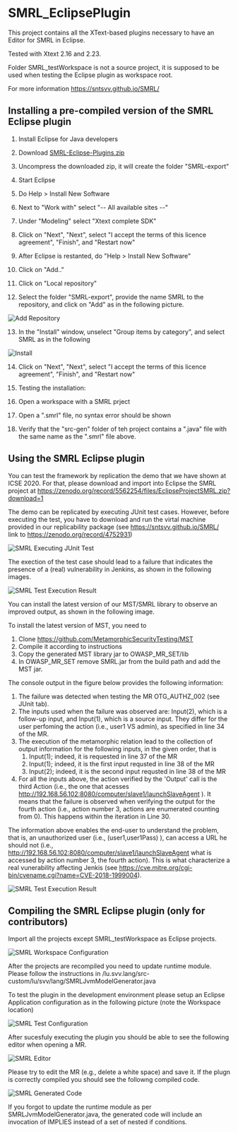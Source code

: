# SMRL_EclipsePlugin

This project contains all the XText-based plugins necessary to have an Editor for SMRL in Eclipse.

Tested with Xtext 2.16 and 2.23.

Folder SMRL_testWorkspace is not a source project, it is supposed to be used when testing the Eclipse plugin as workspace root.


For more information https://sntsvv.github.io/SMRL/


## Installing a pre-compiled version of the SMRL Eclipse plugin

1. Install Eclipse for Java developers

2. Download [SMRL-Eclipse-Plugins.zip](https://zenodo.org/record/5562254/files/SMRL-Eclipse-Plugins.zip?download=1)

3. Uncompress the downloaded zip, it will create the folder "SMRL-export"

4. Start Eclipse

5. Do Help > Install New Software

6. Next to "Work with" select "-- All available sites --"

7. Under "Modeling" select "Xtext complete SDK"

8. Click on "Next",  "Next", select "I accept the terms of this licence agreement", "Finish", and "Restart now"

9. After Eclipse is restanted, do "Help > Install New Software"

10. Click on "Add.."

11. Click on "Local repository"

12. Select the folder "SMRL-export", provide the name SMRL to the repository, and click on "Add" as in the following picture.

![Add Repository](/Documentation/images/AddRepository.png)

13. In the "Install" window, unselect "Group items by category", and select SMRL as in the following

![Install](/Documentation/images/Install2.png)

14. Click on "Next",  "Next", select "I accept the terms of this licence agreement", "Finish", and "Restart now"

15. Testing the installation:
16. Open a workspace with a SMRL prject
17. Open a ".smrl" file, no syntax error should be shown
18. Verify that the "src-gen" folder of teh project contains a ".java" file with the same name as the ".smrl" file above.

## Using the SMRL Eclipse plugin

You can test the framework by replication the demo that we have shown at ICSE 2020. For that, please download and import into Eclipse the SMRL project at https://zenodo.org/record/5562254/files/EclipseProjectSMRL.zip?download=1

The demo can be replicated by executing JUnit test cases. However, before executing the test, you have to download and run the virtal machine provided in our replicability package (see https://sntsvv.github.io/SMRL/ link to https://zenodo.org/record/4752931)

![SMRL Executing JUnit Test](/Documentation/images/SMRL_Test.png)

The exection of the test case should lead to a failure that indicates the presence of a (real) vulnerability in Jenkins, as shown in the following images.

![SMRL Test Execution Result](/Documentation/images/SMRL_TestExecution.png)

You can install the latest version of our MST/SMRL library to observe an improved output, as shown in the following image.

To install the latest version of MST, you need to 
1. Clone https://github.com/MetamorphicSecurityTesting/MST
2. Compile it according to instructions
3. Copy the generated MST library jar to OWASP_MR_SET/lib
4. In OWASP_MR_SET remove SMRL.jar from the build path and add the MST jar.

The console output in the figure below provides the following information:
1. The failure was detected when testing the MR OTG_AUTHZ_002 (see JUnit tab).
1. The inputs used when the failure was observed are: Input(2), which is a follow-up input, and Input(1), which is a source input. They differ for the user perfoming the action (i.e., user1 VS admin), as specified in line 34 of the MR.
1. The execution of the metamorphic relation lead to the collection of output information for the following inputs, in the given order, that is
    1. Input(1); indeed, it is requested in line 37 of the MR
    1. Input(1); indeed, it is the first input requsted in line 38 of the MR
    1. Input(2); indeed, it is the second input requsted in line 38 of the MR    
1. For all the inputs above, the action verified by the 'Output' call is the third Action (i.e., the one that acesses http://192.168.56.102:8080/computer/slave1/launchSlaveAgent ). It means that the failure is observed when verifying the output for the fourth action (i.e., action number 3, actions are enumerated counting from 0). This happens within the iteration in Line 30. 

The information above enables the end-user to understand the problem, that is, an unauthorized user (i.e., (user1,user1Pass) ), can access a URL he should not (i.e., http://192.168.56.102:8080/computer/slave1/launchSlaveAgent what is accessed by action number 3, the fourth action). This is what characterize a real vunerability affecting Jenkis (see https://cve.mitre.org/cgi-bin/cvename.cgi?name=CVE-2018-1999004).

![SMRL Test Execution Result](/Documentation/images/SMRL_TestExecution_Improved.png)


## Compiling the SMRL Eclipse plugin (only for contributors)

Import all the projects except SMRL_testWorkspace as Eclipse projects.

![SMRL Workspace Configuration](/Documentation/images/SMRL_WorkspaceSetup.png)


After the projects are recompiled you need to update runtime module. Please follow the instructions in /lu.svv.lang/src-custom/lu/svv/lang/SMRLJvmModelGenerator.java

To test the plugin in the development environment please setup an Eclipse Application configuration as in the following picture (note the Workspace location)

![SMRL Test Configuration](/Documentation/images/SMRL_EclipsePlugin_TestConfiguration.png)

After sucesfuly executing the plugin you should be able to see the following editor when opening a MR.

![SMRL Editor](/Documentation/images/SMRL_Editor.png)

Please try to edit the MR (e.g., delete a white space) and save it. If the plugn is correctly compiled you should see the followng compiled code. 

![SMRL Generated Code](/Documentation/images/SMRL_GeneratedCode.png)

If you forgot to update the runtime module as per SMRLJvmModelGenerator.java, the generated code will include an invocation of IMPLIES instead of a set of nested if conditions.

